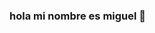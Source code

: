 ### hola mi nombre es miguel 👋

<!--
**MiguelATCh/MiguelATCh** is a ✨ _special_ ✨ repository because its `README.md` (this file) appears on your GitHub profile.

Here are some ideas to get you started:

- 🔭 estoy en un curso de programacion..
- 🌱 aprendo a programar...
- 👯 I’m looking to collaborate on ...
- 🤔 estoy viviendo en mi casa y aqui me la paso la mayoria del tiempo..
.d.- 💬 preguntame de vidiojuegos o cosas asi
- 📫 How to reach me: ... por  ingun medio
- 😄 Pronouns: ...Mikel
- ⚡ Fun fact: ...soy muy bueno con las manualidades
-->

